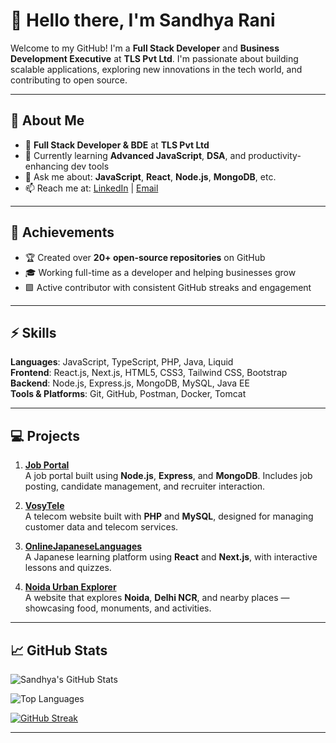 # 👋 Hello there, I'm Sandhya Rani

Welcome to my GitHub! I'm a **Full Stack Developer** and **Business Development Executive** at **TLS Pvt Ltd**. I'm passionate about building scalable applications, exploring new innovations in the tech world, and contributing to open source.

---

## 🚀 About Me

- 💼 **Full Stack Developer & BDE** at **TLS Pvt Ltd**
- 🌱 Currently learning **Advanced JavaScript**, **DSA**, and productivity-enhancing dev tools
- 💬 Ask me about: **JavaScript**, **React**, **Node.js**, **MongoDB**, etc.
- 📫 Reach me at: [LinkedIn](https://www.linkedin.com/in/sandhya12r/) | [Email](mailto:sandhyardev12@gmail.com)

---

## 🌟 Achievements

- 🏆 Created over **20+ open-source repositories** on GitHub  
- 🎓 Working full-time as a developer and helping businesses grow
- 🟩 Active contributor with consistent GitHub streaks and engagement

---

## ⚡ Skills

**Languages**: JavaScript, TypeScript, PHP, Java, Liquid  
**Frontend**: React.js, Next.js, HTML5, CSS3, Tailwind CSS, Bootstrap  
**Backend**: Node.js, Express.js, MongoDB, MySQL, Java EE  
**Tools & Platforms**: Git, GitHub, Postman, Docker, Tomcat

---

## 💻 Projects

1. [**Job Portal**](https://github.com/sandhya12r/job-portal)  
   A job portal built using **Node.js**, **Express**, and **MongoDB**. Includes job posting, candidate management, and recruiter interaction.

2. [**VosyTele**](https://github.com/sandhya12r/vosytele)  
   A telecom website built with **PHP** and **MySQL**, designed for managing customer data and telecom services.

3. [**OnlineJapaneseLanguages**](https://github.com/sandhya12r/onlinejapaneselanguages)  
   A Japanese learning platform using **React** and **Next.js**, with interactive lessons and quizzes.

4. [**Noida Urban Explorer**](https://github.com/sandhya12r/noidaurban)  
   A website that explores **Noida**, **Delhi NCR**, and nearby places — showcasing food, monuments, and activities.

---

## 📈 GitHub Stats

![Sandhya's GitHub Stats](https://github-readme-stats.vercel.app/api?username=sandhya12r&show_icons=true&count_private=true&theme=radical)

![Top Languages](https://github-readme-stats.vercel.app/api/top-langs/?username=sandhya12r&layout=compact&theme=radical)

[![GitHub Streak](https://streak-stats.demolab.com?user=sandhya12r&theme=radical&hide_border=true)](https://git.io/streak-stats)

---


